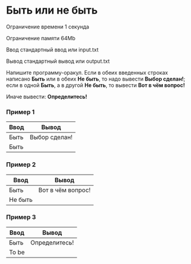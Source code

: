 # Быть или не быть

Ограничение времени	1 секунда

Ограничение памяти	64Mb

Ввод	стандартный ввод или input.txt

Вывод	стандартный вывод или output.txt

Напишите программу-оракул. Если в обеих введенных строках написано 
**Быть** или в обеих **Не быть**, то надо вывести **Выбор сделан!**; если в одной **Быть**, 
а в другой **Не быть**, то вывести **Вот в чём вопрос!**

Иначе вывести: **Определитесь!**

### Пример 1

| Ввод | Вывод         |
|------|---------------|
| Быть | Выбор сделан! |
| Быть |               |

### Пример 2

| Ввод    | Вывод             |
|---------|-------------------|
| Быть    | Вот в чём вопрос! |
| Не быть |                   |

### Пример 3

| Ввод  | Вывод         |
|-------|---------------|
| Быть  | Определитесь! |
| To be |               |
